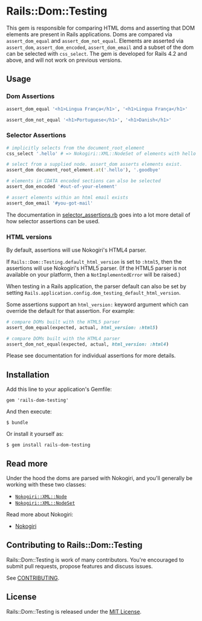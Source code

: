 # Rails::Dom::Testing

This gem is responsible for comparing HTML doms and asserting that DOM elements are present in Rails applications.
Doms are compared via `assert_dom_equal` and `assert_dom_not_equal`.
Elements are asserted via `assert_dom`, `assert_dom_encoded`, `assert_dom_email` and a subset of the dom can be selected with `css_select`.
The gem is developed for Rails 4.2 and above, and will not work on previous versions.

## Usage

### Dom Assertions

```ruby
assert_dom_equal '<h1>Lingua França</h1>', '<h1>Lingua França</h1>'

assert_dom_not_equal '<h1>Portuguese</h1>', '<h1>Danish</h1>'
```

### Selector Assertions

```ruby
# implicitly selects from the document_root_element
css_select '.hello' # => Nokogiri::XML::NodeSet of elements with hello class

# select from a supplied node. assert_dom asserts elements exist.
assert_dom document_root_element.at('.hello'), '.goodbye'

# elements in CDATA encoded sections can also be selected
assert_dom_encoded '#out-of-your-element'

# assert elements within an html email exists
assert_dom_email '#you-got-mail'
```

The documentation in [selector_assertions.rb](https://github.com/rails/rails-dom-testing/blob/master/lib/rails/dom/testing/assertions/selector_assertions.rb) goes into a lot more detail of how selector assertions can be used.

### HTML versions

By default, assertions will use Nokogiri's HTML4 parser.

If `Rails::Dom::Testing.default_html_version` is set to `:html5`, then the assertions will use
Nokogiri's HTML5 parser. (If the HTML5 parser is not available on your platform, then a
`NotImplementedError` will be raised.)

When testing in a Rails application, the parser default can also be set by setting
`Rails.application.config.dom_testing_default_html_version`.

Some assertions support an `html_version:` keyword argument which can override the default for that
assertion. For example:

``` ruby
# compare DOMs built with the HTML5 parser
assert_dom_equal(expected, actual, html_version: :html5)

# compare DOMs built with the HTML4 parser
assert_dom_not_equal(expected, actual, html_version: :html4)
```

Please see documentation for individual assertions for more details.

## Installation

Add this line to your application's Gemfile:

    gem 'rails-dom-testing'

And then execute:

    $ bundle

Or install it yourself as:

    $ gem install rails-dom-testing

## Read more

Under the hood the doms are parsed with Nokogiri, and you'll generally be working with these two classes:
- [`Nokogiri::XML::Node`](http://www.rubydoc.info/github/sparklemotion/nokogiri/Nokogiri/XML/Node)
- [`Nokogiri::XML::NodeSet`](http://www.rubydoc.info/github/sparklemotion/nokogiri/Nokogiri/XML/NodeSet)

Read more about Nokogiri:
- [Nokogiri](http://nokogiri.org)

## Contributing to Rails::Dom::Testing

Rails::Dom::Testing is work of many contributors. You're encouraged to submit pull requests, propose
features and discuss issues.

See [CONTRIBUTING](CONTRIBUTING.md).

## License
Rails::Dom::Testing is released under the [MIT License](MIT-LICENSE).
